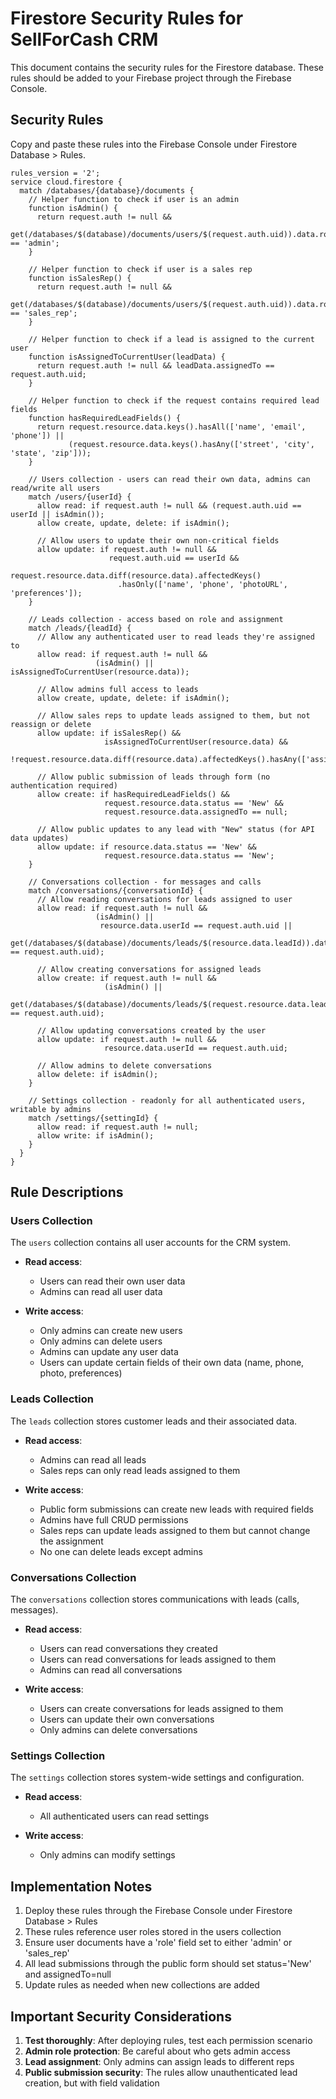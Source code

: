 # Firestore Security Rules for SellForCash CRM

This document contains the security rules for the Firestore database. These rules should be added to your Firebase project through the Firebase Console.

## Security Rules

Copy and paste these rules into the Firebase Console under Firestore Database > Rules.

```
rules_version = '2';
service cloud.firestore {
  match /databases/{database}/documents {
    // Helper function to check if user is an admin
    function isAdmin() {
      return request.auth != null && 
             get(/databases/$(database)/documents/users/$(request.auth.uid)).data.role == 'admin';
    }
    
    // Helper function to check if user is a sales rep
    function isSalesRep() {
      return request.auth != null && 
             get(/databases/$(database)/documents/users/$(request.auth.uid)).data.role == 'sales_rep';
    }
    
    // Helper function to check if a lead is assigned to the current user
    function isAssignedToCurrentUser(leadData) {
      return request.auth != null && leadData.assignedTo == request.auth.uid;
    }
    
    // Helper function to check if the request contains required lead fields
    function hasRequiredLeadFields() {
      return request.resource.data.keys().hasAll(['name', 'email', 'phone']) ||
             (request.resource.data.keys().hasAny(['street', 'city', 'state', 'zip']));
    }
    
    // Users collection - users can read their own data, admins can read/write all users
    match /users/{userId} {
      allow read: if request.auth != null && (request.auth.uid == userId || isAdmin());
      allow create, update, delete: if isAdmin();
      
      // Allow users to update their own non-critical fields
      allow update: if request.auth != null && 
                      request.auth.uid == userId && 
                      request.resource.data.diff(resource.data).affectedKeys()
                        .hasOnly(['name', 'phone', 'photoURL', 'preferences']);
    }
    
    // Leads collection - access based on role and assignment
    match /leads/{leadId} {
      // Allow any authenticated user to read leads they're assigned to
      allow read: if request.auth != null && 
                   (isAdmin() || isAssignedToCurrentUser(resource.data));
      
      // Allow admins full access to leads
      allow create, update, delete: if isAdmin();
      
      // Allow sales reps to update leads assigned to them, but not reassign or delete
      allow update: if isSalesRep() && 
                     isAssignedToCurrentUser(resource.data) &&
                     !request.resource.data.diff(resource.data).affectedKeys().hasAny(['assignedTo']);
      
      // Allow public submission of leads through form (no authentication required)
      allow create: if hasRequiredLeadFields() && 
                     request.resource.data.status == 'New' &&
                     request.resource.data.assignedTo == null;
                     
      // Allow public updates to any lead with "New" status (for API data updates)
      allow update: if resource.data.status == 'New' && 
                     request.resource.data.status == 'New';
    }
    
    // Conversations collection - for messages and calls
    match /conversations/{conversationId} {
      // Allow reading conversations for leads assigned to user
      allow read: if request.auth != null && 
                   (isAdmin() || 
                    resource.data.userId == request.auth.uid ||
                    get(/databases/$(database)/documents/leads/$(resource.data.leadId)).data.assignedTo == request.auth.uid);
      
      // Allow creating conversations for assigned leads
      allow create: if request.auth != null && 
                     (isAdmin() || 
                      get(/databases/$(database)/documents/leads/$(request.resource.data.leadId)).data.assignedTo == request.auth.uid);
      
      // Allow updating conversations created by the user
      allow update: if request.auth != null && 
                     resource.data.userId == request.auth.uid;
                     
      // Allow admins to delete conversations
      allow delete: if isAdmin();
    }
    
    // Settings collection - readonly for all authenticated users, writable by admins
    match /settings/{settingId} {
      allow read: if request.auth != null;
      allow write: if isAdmin();
    }
  }
}
```

## Rule Descriptions

### Users Collection

The `users` collection contains all user accounts for the CRM system.

- **Read access**: 
  - Users can read their own user data
  - Admins can read all user data
  
- **Write access**:
  - Only admins can create new users
  - Only admins can delete users
  - Admins can update any user data
  - Users can update certain fields of their own data (name, phone, photo, preferences)

### Leads Collection

The `leads` collection stores customer leads and their associated data.

- **Read access**:
  - Admins can read all leads
  - Sales reps can only read leads assigned to them
  
- **Write access**:
  - Public form submissions can create new leads with required fields
  - Admins have full CRUD permissions
  - Sales reps can update leads assigned to them but cannot change the assignment
  - No one can delete leads except admins

### Conversations Collection

The `conversations` collection stores communications with leads (calls, messages).

- **Read access**:
  - Users can read conversations they created
  - Users can read conversations for leads assigned to them
  - Admins can read all conversations
  
- **Write access**:
  - Users can create conversations for leads assigned to them
  - Users can update their own conversations
  - Only admins can delete conversations

### Settings Collection

The `settings` collection stores system-wide settings and configuration.

- **Read access**:
  - All authenticated users can read settings
  
- **Write access**:
  - Only admins can modify settings

## Implementation Notes

1. Deploy these rules through the Firebase Console under Firestore Database > Rules
2. These rules reference user roles stored in the users collection
3. Ensure user documents have a 'role' field set to either 'admin' or 'sales_rep'
4. All lead submissions through the public form should set status='New' and assignedTo=null
5. Update rules as needed when new collections are added

## Important Security Considerations

1. **Test thoroughly**: After deploying rules, test each permission scenario
2. **Admin role protection**: Be careful about who gets admin access
3. **Lead assignment**: Only admins can assign leads to different reps
4. **Public submission security**: The rules allow unauthenticated lead creation, but with field validation
